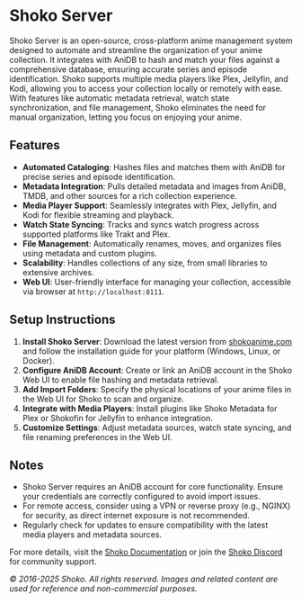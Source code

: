 # Shoko Server

Shoko Server is an open-source, cross-platform anime management system designed to automate and streamline the organization of your anime collection. It integrates with AniDB to hash and match your files against a comprehensive database, ensuring accurate series and episode identification. Shoko supports multiple media players like Plex, Jellyfin, and Kodi, allowing you to access your collection locally or remotely with ease. With features like automatic metadata retrieval, watch state synchronization, and file management, Shoko eliminates the need for manual organization, letting you focus on enjoying your anime.

## Features
- **Automated Cataloging**: Hashes files and matches them with AniDB for precise series and episode identification.
- **Metadata Integration**: Pulls detailed metadata and images from AniDB, TMDB, and other sources for a rich collection experience.
- **Media Player Support**: Seamlessly integrates with Plex, Jellyfin, and Kodi for flexible streaming and playback.
- **Watch State Syncing**: Tracks and syncs watch progress across supported platforms like Trakt and Plex.
- **File Management**: Automatically renames, moves, and organizes files using metadata and custom plugins.
- **Scalability**: Handles collections of any size, from small libraries to extensive archives.
- **Web UI**: User-friendly interface for managing your collection, accessible via browser at `http://localhost:8111`.

## Setup Instructions
1. **Install Shoko Server**: Download the latest version from [shokoanime.com](https://shokoanime.com) and follow the installation guide for your platform (Windows, Linux, or Docker).
2. **Configure AniDB Account**: Create or link an AniDB account in the Shoko Web UI to enable file hashing and metadata retrieval.
3. **Add Import Folders**: Specify the physical locations of your anime files in the Web UI for Shoko to scan and organize.
4. **Integrate with Media Players**: Install plugins like Shoko Metadata for Plex or Shokofin for Jellyfin to enhance integration.
5. **Customize Settings**: Adjust metadata sources, watch state syncing, and file renaming preferences in the Web UI.

## Notes
- Shoko Server requires an AniDB account for core functionality. Ensure your credentials are correctly configured to avoid import issues.
- For remote access, consider using a VPN or reverse proxy (e.g., NGINX) for security, as direct internet exposure is not recommended.
- Regularly check for updates to ensure compatibility with the latest media players and metadata sources.

For more details, visit the [Shoko Documentation](https://docs.shokoanime.com) or join the [Shoko Discord](https://discord.gg/vpeHDsg) for community support.

*© 2016-2025 Shoko. All rights reserved. Images and related content are used for reference and non-commercial purposes.*